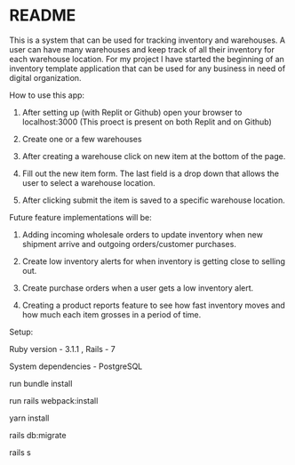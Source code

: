 # README
This is a system that can be used for tracking inventory and warehouses. A user can have many warehouses and keep track of all their inventory for each warehouse location. For my project I have started the beginning of an inventory template application that can be used for any business in need of digital organization.

How to use this app:

1. After setting up (with Replit or Github) open your browser to localhost:3000
(This proect is present on both Replit and on Github)

2. Create one or a few warehouses

3. After creating a warehouse click on new item at the bottom of the page.

4. Fill out the new item form. The last field is a drop down that allows the user to select a warehouse location. 

5. After clicking submit the item is saved to a specific warehouse location.


Future feature implementations will be:

1. Adding incoming wholesale orders to update inventory when new shipment arrive and outgoing orders/customer purchases.

2. Create low inventory alerts for when inventory is getting close to selling out.

3. Create purchase orders when a user gets a low inventory alert.

4. Creating a product reports feature to see how fast inventory moves and how much each item grosses in a period of time. 

Setup:

Ruby version - 3.1.1 , Rails - 7

System dependencies - PostgreSQL

run bundle install

run rails webpack:install

yarn install

rails db:migrate

rails s
